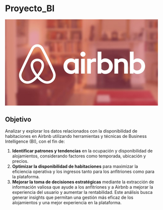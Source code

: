 # Proyecto_BI

![](images/airbnb-tri.jpg)

## Objetivo 
 Analizar y explorar los datos relacionados con la disponibilidad de habitaciones en Airbnb utilizando herramientas y técnicas de Business Intelligence (BI), con el fin de:

1. **Identificar patrones y tendencias** en la ocupación y disponibilidad de alojamientos, considerando factores como temporada, ubicación y precios.
2. **Optimizar la disponibilidad de habitaciones** para maximizar la eficiencia operativa y los ingresos tanto para los anfitriones como para la plataforma.
3. **Mejorar la toma de decisiones estratégicas** mediante la extracción de información valiosa que ayude a los anfitriones y a Airbnb a mejorar la experiencia del usuario y aumentar la rentabilidad.
Este análisis busca generar insights que permitan una gestión más eficaz de los alojamientos y una mejor experiencia en la plataforma.